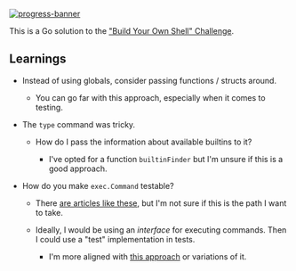 [![progress-banner](https://backend.codecrafters.io/progress/shell/e81cae88-a016-4403-a5de-f38016d80f2a)](https://app.codecrafters.io/users/codecrafters-bot?r=2qF)

This is a Go solution to the ["Build Your Own Shell" Challenge](https://app.codecrafters.io/courses/shell/overview).

## Learnings

- Instead of using globals, consider passing functions / structs around.

  - You can go far with this approach, especially when it comes to testing.

- The `type` command was tricky.

  - How do I pass the information about available builtins to it?

    - I've opted for a function `builtinFinder` but I'm unsure if this is a good approach.

- How do you make `exec.Command` testable?

  - There [are articles like these](https://abhinavg.net/2022/05/15/hijack-testmain/), but I'm not sure if this is the path I want to take.

  - Ideally, I would be using an _interface_ for executing commands. Then I could use a "test" implementation in tests.

    - I'm more aligned with [this approach](https://blog.sergeyev.info/golang-shell-commands/) or variations of it.
